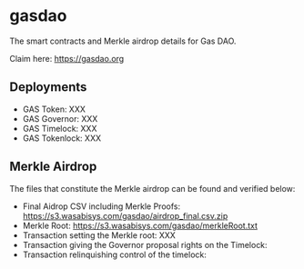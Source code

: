 # gasdao

The smart contracts and Merkle airdrop details for Gas DAO.

Claim here: https://gasdao.org

## Deployments
* GAS Token: XXX
* GAS Governor: XXX
* GAS Timelock: XXX
* GAS Tokenlock: XXX

## Merkle Airdrop

The files that constitute the Merkle airdrop can be found and verified below:
* Final Aidrop CSV including Merkle Proofs: https://s3.wasabisys.com/gasdao/airdrop_final.csv.zip
* Merkle Root: https://s3.wasabisys.com/gasdao/merkleRoot.txt
* Transaction setting the Merkle root: XXX
* Transaction giving the Governor proposal rights on the Timelock: 
* Transaction relinquishing control of the timelock:
